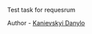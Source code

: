 Test task for requesrum

Author - [Kanievskyi Danylo](https://www.linkedin.com/in/danylo-kanievskyi/)
